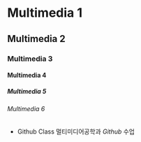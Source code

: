 # Multimedia 1
## Multimedia 2
### Multimedia 3
#### Multimedia 4
##### Multimedia 5
###### Multimedia 6

+ Github Class
멀티미디어공학과 *Github* 수업
